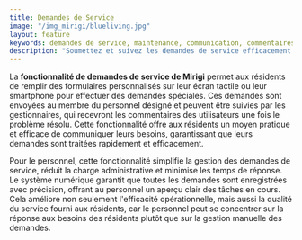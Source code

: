 ```yaml
---
title: Demandes de Service
image: "/img_mirigi/blueliving.jpg"
layout: feature
keywords: demandes de service, maintenance, communication, commentaires, efficacité, satisfaction résident
description: "Soumettez et suivez les demandes de service efficacement avec Mirigi."
---
```


La **fonctionnalité de demandes de service de Mirigi** permet aux résidents de remplir des formulaires personnalisés sur leur écran tactile ou leur smartphone pour effectuer des demandes spéciales. Ces demandes sont envoyées au membre du personnel désigné et peuvent être suivies par les gestionnaires, qui recevront les commentaires des utilisateurs une fois le problème résolu. Cette fonctionnalité offre aux résidents un moyen pratique et efficace de communiquer leurs besoins, garantissant que leurs demandes sont traitées rapidement et efficacement.

Pour le personnel, cette fonctionnalité simplifie la gestion des demandes de service, réduit la charge administrative et minimise les temps de réponse. Le système numérique garantit que toutes les demandes sont enregistrées avec précision, offrant au personnel un aperçu clair des tâches en cours. Cela améliore non seulement l'efficacité opérationnelle, mais aussi la qualité du service fourni aux résidents, car le personnel peut se concentrer sur la réponse aux besoins des résidents plutôt que sur la gestion manuelle des demandes.
